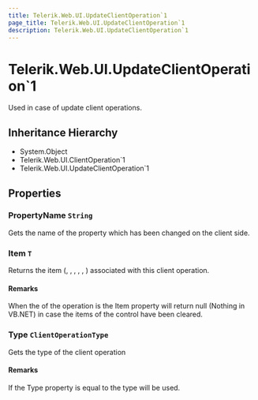 ```yaml
---
title: Telerik.Web.UI.UpdateClientOperation`1
page_title: Telerik.Web.UI.UpdateClientOperation`1
description: Telerik.Web.UI.UpdateClientOperation`1
---
```


# Telerik.Web.UI.UpdateClientOperation`1

Used in case of update client operations.

## Inheritance Hierarchy

* System.Object
* Telerik.Web.UI.ClientOperation`1
* Telerik.Web.UI.UpdateClientOperation`1

## Properties

###  PropertyName `String`

Gets the name of the property which has been changed on the client side.

###  Item `T`

Returns the item (, ,
            , , , )
            associated with this client operation.

#### Remarks
When the  of the operation is  the Item property will
            return null (Nothing in VB.NET) in case the items of the control have been cleared.

###  Type `ClientOperationType`

Gets the type of the client operation

#### Remarks
If the Type property is equal to  the  type will be used.

